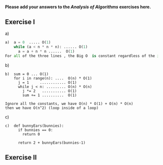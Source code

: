 #### Please add your answers to the ***Analysis of  Algorithms*** exercises here.

## Exercise I

a)
```python
a)  a = 0  ..... O(1) 
    while (a < n * n * n): ...... O(1)
      a = a + n * n ......  O(1)
For all of the three lines , the Big O  is constant regardless of the input size the runtime will not grow

```


b)
```
b)  sum = 0 ... O(1)
    for i in range(n): ....  O(n) * O(1) 
      j = 1     ............ O(1)
      while j < n: ......... O(n) * O(n)
        j *= 2   ........... O(1)
        sum += 1 ..........  O(1)

Ignore all the constants, we have O(n) * O(1) + O(n) * O(n)
then we have O(n^2) (loop inside of a loop)
```

c)


```
c)  def bunnyEars(bunnies):
      if bunnies == 0:
        return 0

      return 2 + bunnyEars(bunnies-1)
```

## Exercise II


